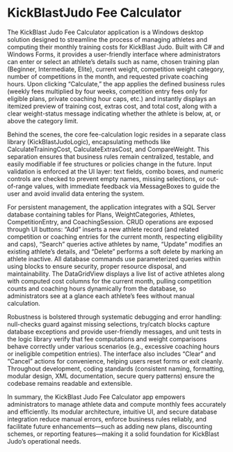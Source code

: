 # KickBlastJudo Fee Calculator

The KickBlast Judo Fee Calculator application is a Windows desktop solution designed to streamline the process of managing athletes and computing their monthly training costs for KickBlast Judo. Built with C# and Windows Forms, it provides a user-friendly interface where administrators can enter or select an athlete’s details such as name, chosen training plan (Beginner, Intermediate, Elite), current weight, competition weight category, number of competitions in the month, and requested private coaching hours. Upon clicking “Calculate,” the app applies the defined business rules (weekly fees multiplied by four weeks, competition entry fees only for eligible plans, private coaching hour caps, etc.) and instantly displays an itemized preview of training cost, extras cost, and total cost, along with a clear weight-status message indicating whether the athlete is below, at, or above the category limit.

Behind the scenes, the core fee-calculation logic resides in a separate class library (KickBlastJudoLogic), encapsulating methods like CalculateTrainingCost, CalculateExtrasCost, and CompareWeight. This separation ensures that business rules remain centralized, testable, and easily modifiable if fee structures or policies change in the future. Input validation is enforced at the UI layer: text fields, combo boxes, and numeric controls are checked to prevent empty names, missing selections, or out-of-range values, with immediate feedback via MessageBoxes to guide the user and avoid invalid data entering the system.

For persistent management, the application integrates with a SQL Server database containing tables for Plans, WeightCategories, Athletes, CompetitionEntry, and CoachingSession. CRUD operations are exposed through UI buttons: “Add” inserts a new athlete record (and related competition or coaching entries for the current month, respecting eligibility and caps), “Search” queries active athletes by name, “Update” modifies an existing athlete’s details, and “Delete” performs a soft delete by marking an athlete inactive. All database commands use parameterized queries within using blocks to ensure security, proper resource disposal, and maintainability. The DataGridView displays a live list of active athletes along with computed cost columns for the current month, pulling competition counts and coaching hours dynamically from the database, so administrators see at a glance each athlete’s fees without manual calculation.

Robustness is bolstered through systematic debugging and error handling: null-checks guard against missing selections, try/catch blocks capture database exceptions and provide user-friendly messages, and unit tests in the logic library verify that fee computations and weight comparisons behave correctly under various scenarios (e.g., excessive coaching hours or ineligible competition entries). The interface also includes “Clear” and “Cancel” actions for convenience, helping users reset forms or exit cleanly. Throughout development, coding standards (consistent naming, formatting, modular design, XML documentation, secure query patterns) ensure the codebase remains readable and extensible.

In summary, the KickBlast Judo Fee Calculator app empowers administrators to manage athlete data and compute monthly fees accurately and efficiently. Its modular architecture, intuitive UI, and secure database integration reduce manual errors, enforce business rules reliably, and facilitate future enhancements—such as adding new plans, discounting schemes, or reporting features—making it a solid foundation for KickBlast Judo’s operational needs.
